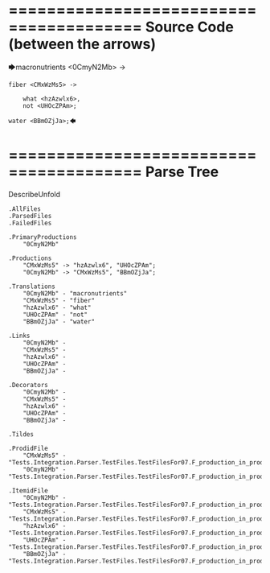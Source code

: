 ========================================
Source Code (between the arrows)
========================================

🡆macronutrients <0CmyN2Mb> ->

    fiber <CMxWzMs5> ->

        what <hzAzwlx6>,
        not <UHOcZPAm>;
    
    water <BBmOZjJa>;🡄

========================================
Parse Tree
========================================
DescribeUnfold

    .AllFiles
    .ParsedFiles
    .FailedFiles

    .PrimaryProductions
        "0CmyN2Mb" 

    .Productions
        "CMxWzMs5" -> "hzAzwlx6", "UHOcZPAm";
        "0CmyN2Mb" -> "CMxWzMs5", "BBmOZjJa";

    .Translations
        "0CmyN2Mb" - "macronutrients"
        "CMxWzMs5" - "fiber"
        "hzAzwlx6" - "what"
        "UHOcZPAm" - "not"
        "BBmOZjJa" - "water"

    .Links
        "0CmyN2Mb" - 
        "CMxWzMs5" - 
        "hzAzwlx6" - 
        "UHOcZPAm" - 
        "BBmOZjJa" - 

    .Decorators
        "0CmyN2Mb" - 
        "CMxWzMs5" - 
        "hzAzwlx6" - 
        "UHOcZPAm" - 
        "BBmOZjJa" - 

    .Tildes

    .ProdidFile
        "CMxWzMs5" - "Tests.Integration.Parser.TestFiles.TestFilesFor07.F_production_in_production1.ds"
        "0CmyN2Mb" - "Tests.Integration.Parser.TestFiles.TestFilesFor07.F_production_in_production1.ds"

    .ItemidFile
        "0CmyN2Mb" - "Tests.Integration.Parser.TestFiles.TestFilesFor07.F_production_in_production1.ds"
        "CMxWzMs5" - "Tests.Integration.Parser.TestFiles.TestFilesFor07.F_production_in_production1.ds"
        "hzAzwlx6" - "Tests.Integration.Parser.TestFiles.TestFilesFor07.F_production_in_production1.ds"
        "UHOcZPAm" - "Tests.Integration.Parser.TestFiles.TestFilesFor07.F_production_in_production1.ds"
        "BBmOZjJa" - "Tests.Integration.Parser.TestFiles.TestFilesFor07.F_production_in_production1.ds"


